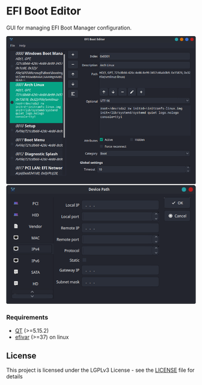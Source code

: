 # EFI Boot Editor
GUI for managing EFI Boot Manager configuration.

![EFIBootEditor](doc/efibooteditor.png)
![Device path dialog](doc/devicepathdialog.png)

### Requirements
* [QT](//www.qt.io/) (>=5.15.2)
* [efivar](//github.com/rhboot/efivar) (>=37) on linux

## License
This project is licensed under the LGPLv3 License - see the [LICENSE](LICENSE.txt) file for details
